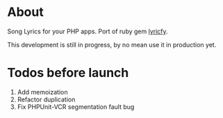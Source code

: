 # About
Song Lyrics for your PHP apps.
Port of ruby gem [lyricfy](https://github.com/javichito/lyricfy).

This development is still in progress, by no mean use it in production yet.

# Todos before launch
1. Add memoization
2. Refactor duplication
3. Fix PHPUnit-VCR segmentation fault bug